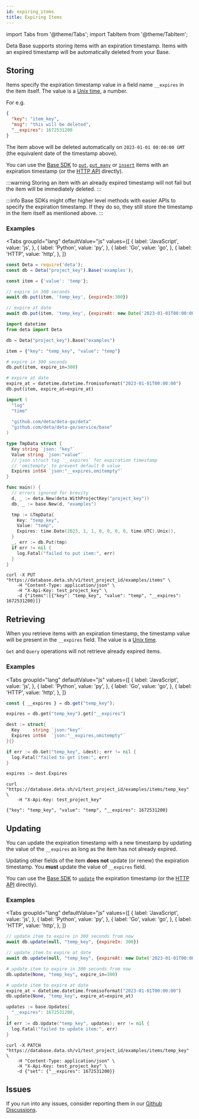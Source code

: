 ```yaml
---
id: expiring_items
title: Expiring Items
---
```


import Tabs from '@theme/Tabs';
import TabItem from '@theme/TabItem';

Deta Base supports storing items with an expiration timestamp. Items with an expired timestamp will be automatically deleted from your Base.

## Storing 

Items specify the expiration timestamp value in a field name `__expires` in the item itself. The value is a [Unix time](https://en.wikipedia.org/wiki/Unix_time), a number.

For e.g.
```json
{
  "key": "item_key",
  "msg": "this will be deleted",
  "__expires": 1672531200
}
```

The item above will be deleted automatically on `2023-01-01 00:00:00 GMT` (the equivalent date of the timestamp above).

You can use the [Base SDK](./sdk.md) to [`put`](./sdk#put), [`put_many`](./sdk#put_many) or [`insert`](./sdk#insert) items with an expiration timestamp (or the [HTTP API](./HTTP.md) directly).

:::warning
Storing an item with an already expired timestamp will not fail but the item will be immediately deleted.
:::

:::info
Base SDKs might offer higher level methods with easier APIs to specify the expiration timestamp. If they do so, they still store the timestamp in the item itself as mentioned above.
:::

### Examples

<Tabs
  groupId="lang"
  defaultValue="js"
  values={[
    { label: 'JavaScript', value: 'js', },
    { label: 'Python', value: 'py', }, 
    { label: 'Go', value: 'go', },
    { label: 'HTTP', value: 'http', },
  ]}
>

<TabItem value="js">

```js
const Deta = require('deta');
const db = Deta("project_key").Base('examples');

const item = {'value': 'temp'};

// expire in 300 seconds
await db.put(item, 'temp_key', {expireIn:300})

// expire at date
await db.put(item, 'temp_key', {expireAt: new Date('2023-01-01T00:00:00')})
```
</TabItem>

<TabItem value="py">

```py
import datetime
from deta import Deta

db = Deta("project_key").Base("examples")

item = {"key": "temp_key", "value": "temp"}

# expire in 300 seconds
db.put(item, expire_in=300)

# expire at date
expire_at = datetime.datetime.fromisoformat("2023-01-01T00:00:00")
db.put(item, expire_at=expire_at)
```

</TabItem>

<TabItem value="go">

```go
import (
  "log"
  "time"
  
  "github.com/deta/deta-go/deta"
  "github.com/deta/deta-go/service/base"
)

type TmpData struct {
  Key string `json: "key"`
  Value string `json:"value"`
  // json struct tag `__expires` for expiration timestamp
  // 'omitempty' to prevent default 0 value
  Expires int64 `json:"__expires,omitempty"`
}

func main() {
  // errors ignored for brevity
  d, _ := deta.New(deta.WithProjectKey("project_key"))
  db, _ := base.New(d, "examples")

  tmp := &TmpData{
    Key: "temp_key",
    Value: "temp",
    Expires: time.Date(2023, 1, 1, 0, 0, 0, 0, time.UTC).Unix(),
  }
  _, err := db.Put(tmp)
  if err != nil {
    log.Fatal("failed to put item:", err) 
  }
}
```

</TabItem>

<TabItem value="http">

```shell
curl -X PUT "https://database.deta.sh/v1/test_project_id/examples/items" \
    -H "Content-Type: application/json" \
    -H "X-Api-Key: test_project_key" \
    -d {"items":[{"key": "temp_key", "value": "temp", "__expires": 1672531200}]}
```

</TabItem>

</Tabs>

## Retrieving

When you retrieve items with an expiration timestamp, the timestamp value will be present in the `__expires` field. The value is a [Unix time](https://en.wikipedia.org/wiki/Unix_time).

`Get` and `Query` operations will not retrieve already expired items.

### Examples

<Tabs
  groupId="lang"
  defaultValue="js"
  values={[
    { label: 'JavaScript', value: 'js', },
    { label: 'Python', value: 'py', }, 
    { label: 'Go', value: 'go', },
    { label: 'HTTP', value: 'http', },
  ]}
>

<TabItem value="js">

```js
const { __expires } = db.get("temp_key");
```

</TabItem>

<TabItem value="py">

```py
expires = db.get("temp_key").get("__expires")
```
</TabItem>

<TabItem value="go">

```go
dest := struct{
  Key     string `json:"key"`
  Expires int64  `json:"__expires,omitempty"`
}{}

if err := db.Get("temp_key", &dest); err != nil {
  log.Fatal("failed to get item:", err)
}

expires := dest.Expires
```

</TabItem>

<TabItem value="http">

```shell
curl "https://database.deta.sh/v1/test_project_id/examples/items/temp_key" \
    -H "X-Api-Key: test_project_key"

{"key": "temp_key", "value": "temp", "__expires": 1672531200}
```

</TabItem>

</Tabs>


## Updating

You can update the expiration timestamp with a new timestamp by updating the value of the `__expires` as long as the item has not already expired.

Updating other fields of the item **does not** update (or renew) the expiration timestamp. You **must** update the value of `__expires` field.

You can use the [Base SDK](./sdk.md) to [`update`](./sdk#update) the expiration timestamp (or the [HTTP API](./HTTP.md) directly).

### Examples

<Tabs
  groupId="lang"
  defaultValue="js"
  values={[
    { label: 'JavaScript', value: 'js', },
    { label: 'Python', value: 'py', }, 
    { label: 'Go', value: 'go', },
    { label: 'HTTP', value: 'http', },
  ]}
>

<TabItem value="js">

```js
// update item to expire in 300 seconds from now 
await db.update(null, "temp_key", {expireIn: 300})

// update item to expire at date
await db.update(null, "temp_key", {expireAt: new Date('2023-01-01T00:00:00')})
```
</TabItem>

<TabItem value="py">

```py
# update item to expire in 300 seconds from now
db.update(None, "temp_key", expire_in=300)

# update item to expire at date
expire_at = datetime.datetime.fromisoformat("2023-01-01T00:00:00")
db.update(None, "temp_key", expire_at=expire_at)
```

</TabItem>

<TabItem value="go">

```go
updates := base.Updates{
  "__expires": 1672531200,
}
if err := db.Update("temp_key", updates); err != nil {
  log.Fatal("failed to update item:", err)
}
```

</TabItem>

<TabItem value="http">

```shell
curl -X PATCH "https://database.data.sh/v1/test_project_id/examples/items/temp_key" \
    -H "Content-Type: application/json" \
    -H "X-Api-Key: test_project_key" \
    -d {"set": {"__expires": 1672531200}}
```

</TabItem>

</Tabs>

## Issues

If you run into any issues, consider reporting them in our [Github Discussions](https://github.com/orgs/deta/discussions).
